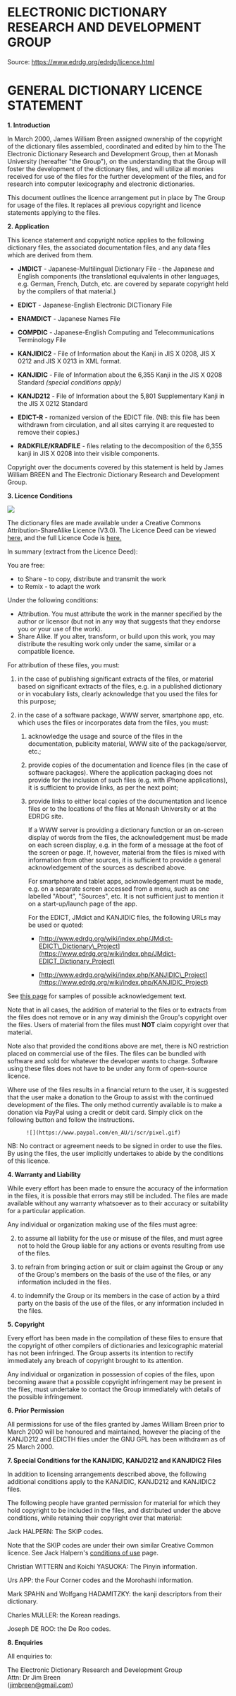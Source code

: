 ELECTRONIC DICTIONARY RESEARCH AND DEVELOPMENT GROUP
====================================================

Source: https://www.edrdg.org/edrdg/licence.html

GENERAL DICTIONARY LICENCE STATEMENT
====================================

**1\. Introduction**

In March 2000, James William Breen assigned ownership of the copyright of the dictionary files assembled, coordinated and edited by him to the The Electronic Dictionary Research and Development Group, then at Monash University (hereafter "the Group"), on the understanding that the Group will foster the development of the dictionary files, and will utilize all monies received for use of the files for the further development of the files, and for research into computer lexicography and electronic dictionaries.

This document outlines the licence arrangement put in place by The Group for usage of the files. It replaces all previous copyright and licence statements applying to the files.

**2\. Application**

This licence statement and copyright notice applies to the following dictionary files, the associated documentation files, and any data files which are derived from them.

*   **JMDICT** - Japanese-Multilingual Dictionary File - the Japanese and English components (the translational equivalents in other languages, e.g. German, French, Dutch, etc. are covered by separate copyright held by the compilers of that material.)
    
*   **EDICT** - Japanese-English Electronic DICTionary File
    
*   **ENAMDICT** - Japanese Names File
    
*   **COMPDIC** - Japanese-English Computing and Telecommunications Terminology File
    
*   **KANJIDIC2** - File of Information about the Kanji in JIS X 0208, JIS X 0212 and JIS X 0213 in XML format.
    
*   **KANJIDIC** - File of Information about the 6,355 Kanji in the JIS X 0208 Standard _(special conditions apply)_
    
*   **KANJD212** - File of Information about the 5,801 Supplementary Kanji in the JIS X 0212 Standard
    
*   **EDICT-R** - romanized version of the EDICT file. (NB: this file has been withdrawn from circulation, and all sites carrying it are requested to remove their copies.)
    
*   **RADKFILE/KRADFILE** - files relating to the decomposition of the 6,355 kanji in JIS X 0208 into their visible components.
    

Copyright over the documents covered by this statement is held by James William BREEN and The Electronic Dictionary Research and Development Group.

**3\. Licence Conditions**

[![](https://creativecommons.org/images/public/somerights20.gif)](https://creativecommons.org/licenses/by-sa/3.0/)

The dictionary files are made available under a Creative Commons Attribution-ShareAlike Licence (V3.0). The Licence Deed can be viewed [here,](https://creativecommons.org/licenses/by-sa/3.0/) and the full Licence Code is [here.](https://creativecommons.org/licenses/by-sa/3.0/legalcode)

In summary (extract from the Licence Deed):

You are free:

*   to Share - to copy, distribute and transmit the work
*   to Remix - to adapt the work

Under the following conditions:

*   Attribution. You must attribute the work in the manner specified by the author or licensor (but not in any way that suggests that they endorse you or your use of the work).
*   Share Alike. If you alter, transform, or build upon this work, you may distribute the resulting work only under the same, similar or a compatible licence.

For attribution of these files, you must:

1.  in the case of publishing significant extracts of the files, or material based on significant extracts of the files, e.g. in a published dictionary or in vocabulary lists, clearly acknowledge that you used the files for this purpose;
    
2.  in the case of a software package, WWW server, smartphone app, etc. which uses the files or incorporates data from the files, you must:
    
    1.  acknowledge the usage and source of the files in the documentation, publicity material, WWW site of the package/server, etc.;
        
    2.  provide copies of the documentation and licence files (in the case of software packages). Where the application packaging does not provide for the inclusion of such files (e.g. with iPhone applications), it is sufficient to provide links, as per the next point;
        
    3.  provide links to either local copies of the documentation and licence files or to the locations of the files at Monash University or at the EDRDG site.
        
        If a WWW server is providing a dictionary function or an on-screen display of words from the files, the acknowledgement must be made on each screen display, e.g. in the form of a message at the foot of the screen or page. If, however, material from the files is mixed with information from other sources, it is sufficient to provide a general acknowledgement of the sources as described above.
        
        For smartphone and tablet apps, acknowledgement must be made, e.g. on a separate screen accessed from a menu, such as one labelled "About", "Sources", etc. It is not sufficient just to mention it on a start-up/launch page of the app.
        
        For the EDICT, JMdict and KANJIDIC files, the following URLs may be used or quoted:
        
        *   [http://www.edrdg.org/wiki/index.php/JMdict-EDICT\_Dictionary\_Project](https://www.edrdg.org/wiki/index.php/JMdict-EDICT_Dictionary_Project)
            
        *   [http://www.edrdg.org/wiki/index.php/KANJIDIC\_Project](https://www.edrdg.org/wiki/index.php/KANJIDIC_Project)
            

See [this page](sample.html) for samples of possible acknowledgement text.

Note that in all cases, the addition of material to the files or to extracts from the files does not remove or in any way diminish the Group's copyright over the files. Users of material from the files must **NOT** claim copyright over that material.

Note also that provided the conditions above are met, there is NO restriction placed on commercial use of the files. The files can be bundled with software and sold for whatever the developer wants to charge. Software using these files does not have to be under any form of open-source licence.

Where use of the files results in a financial return to the user, it is suggested that the user make a donation to the Group to assist with the continued development of the files. The only method currently available is to make a donation via PayPal using a credit or debit card. Simply click on the following button and follow the instructions.

          ![](https://www.paypal.com/en_AU/i/scr/pixel.gif)

NB: No contract or agreement needs to be signed in order to use the files. By using the files, the user implicitly undertakes to abide by the conditions of this licence.

**4\. Warranty and Liability**

While every effort has been made to ensure the accuracy of the information in the files, it is possible that errors may still be included. The files are made available without any warranty whatsoever as to their accuracy or suitability for a particular application.

Any individual or organization making use of the files must agree:

2.  to assume all liability for the use or misuse of the files, and must agree not to hold the Group liable for any actions or events resulting from use of the files.
    
3.  to refrain from bringing action or suit or claim against the Group or any of the Group's members on the basis of the use of the files, or any information included in the files.
    
4.  to indemnify the Group or its members in the case of action by a third party on the basis of the use of the files, or any information included in the files.
    

**5\. Copyright**

Every effort has been made in the compilation of these files to ensure that the copyright of other compilers of dictionaries and lexicographic material has not been infringed. The Group asserts its intention to rectify immediately any breach of copyright brought to its attention.

Any individual or organization in possession of copies of the files, upon becoming aware that a possible copyright infringement may be present in the files, must undertake to contact the Group immediately with details of the possible infringement.

**6\. Prior Permission**

All permissions for use of the files granted by James William Breen prior to March 2000 will be honoured and maintained, however the placing of the KANJD212 and EDICTH files under the GNU GPL has been withdrawn as of 25 March 2000.

**7\. Special Conditions for the KANJIDIC, KANJD212 and KANJIDIC2 Files**

In addition to licensing arrangements described above, the following additional conditions apply to the KANJIDIC, KANJD212 and KANJIDIC2 files.

The following people have granted permission for material for which they hold copyright to be included in the files, and distributed under the above conditions, while retaining their copyright over that material:

Jack HALPERN: The SKIP codes.

Note that the SKIP codes are under their own similar Creative Common licence. See Jack Halpern's [conditions of use](http://www.kanji.org/kanji/dictionaries/skip_permission.htm) page.

Christian WITTERN and Koichi YASUOKA: The Pinyin information.

Urs APP: the Four Corner codes and the Morohashi information.

Mark SPAHN and Wolfgang HADAMITZKY: the kanji descriptors from their dictionary.

Charles MULLER: the Korean readings.

Joseph DE ROO: the De Roo codes.

**8\. Enquiries**

All enquiries to:

The Electronic Dictionary Research and Development Group  
Attn: Dr Jim Breen  
(jimbreen@gmail.com)